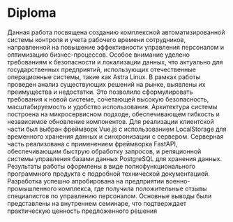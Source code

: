 # Diploma
Данная работа посвящена созданию комплексной автоматизированной системы контроля и учета рабочего времени сотрудников, направленной на повышение эффективности управления персоналом и оптимизацию бизнес-процессов. Особое внимание уделено требованиям к безопасности и локализации данных, что актуально для государственных предприятий, использующих отечественные операционные системы, такие как Astra Linux.
В рамках работы проведен анализ существующих решений на рынке, выявлены их преимущества и недостатки. Это позволило сформулировать требования к новой системе, сочетающей высокую безопасность, масштабируемость и удобство использования. Архитектура системы построена на микросервисном подходе, обеспечивающем гибкость и независимое обновление компонентов. Для реализации клиентской части был выбран фреймворк Vue.js с использованием LocalStorage для временного хранения данных и синхронизации с сервером. Серверная часть реализована с применением фреймворка FastAPI, обеспечивающим быструю обработку запросов, и реляционной системы управления базами данных PostgreSQL для хранения данных.
Результаты работы оформлены в виде полнофункционального программного продукта с подробной технической документацией. Разработка успешно апробирована на предприятии военно-промышленного комплекса, где получила положительные отзывы специалистов по управлению персоналом. Основные выводы были представлены на внутреннем семинаре, что подтверждает практическую ценность предложенного решения

